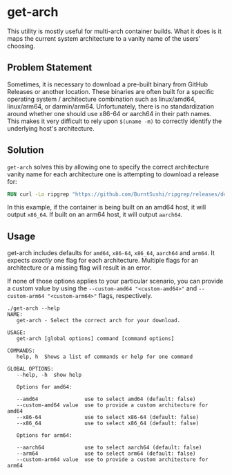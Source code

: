 # get-arch

This utility is mostly useful for multi-arch container builds. What it does is it maps the current system architecture to a vanity name of the users' choosing.

## Problem Statement

Sometimes, it is necessary to download a pre-built binary from GitHub Releases
or another location. These binaries are often built for a specific operating
system / architecture combination such as linux/amd64, linux/arm64, or
darmin/arm64. Unfortunately, there is no standardization around whether one
should use x86-64 or aarch64 in their path names. This makes it very difficult
to rely upon `$(uname -m)` to correctly identify the underlying host's
architecture.

## Solution

`get-arch` solves this by allowing one to specify the correct architecture
vanity name for each architecture one is attempting to download a release for:

```dockerfile
RUN curl -Lo ripgrep "https://github.com/BurntSushi/ripgrep/releases/download/14.1.0/ripgrep-14.1.0-$(get-arch --x86_64 --arch64)-unknown-linux-musl.tar.gz"
```

In this example, if the container is being built on an amd64 host, it will output `x86_64`. If built on an arm64 host, it will output `aarch64`.

## Usage

get-arch includes defaults for `amd64`, `x86-64`, `x86_64`, `aarch64` and
`arm64`. It expects _exactly_ one flag for each architecture. Multiple flags
for an architecture or a missing flag will result in an error.

If none of those options applies to your particular scenario, you can
provide a custom value by using the `--custom-amd64 "<custom-amd64>"` and
`--custom-arm64 "<custom-arm64>"` flags, respectively.

```console
./get-arch --help
NAME:
   get-arch - Select the correct arch for your download.

USAGE:
   get-arch [global options] command [command options]

COMMANDS:
   help, h  Shows a list of commands or help for one command

GLOBAL OPTIONS:
   --help, -h  show help

   Options for amd64:

   --amd64               use to select amd64 (default: false)
   --custom-amd64 value  use to provide a custom architecture for amd64
   --x86-64              use to select x86-64 (default: false)
   --x86_64              use to select x86_64 (default: false)

   Options for arm64:

   --aarch64             use to select aarch64 (default: false)
   --arm64               use to select arm64 (default: false)
   --custom-arm64 value  use to provide a custom architecture for arm64
```
